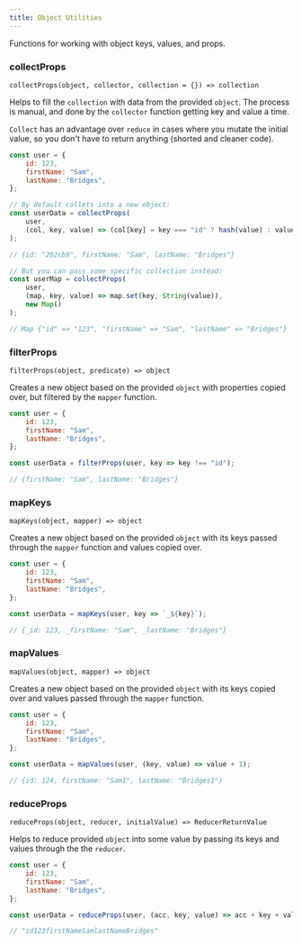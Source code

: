 ```yaml
---
title: Object Utilities
---
```


Functions for working with object keys, values, and props.

### collectProps

`collectProps(object, collector, collection = {}) => collection`

Helps to fill the `collection` with data from the provided `object`. The process is manual, and done by the `collector` function getting key and value a time.

`Collect` has an advantage over `reduce` in cases where you mutate the initial value, so you don't have to return anything (shorted and cleaner code).

```js
const user = {
    id: 123,
    firstName: "Sam",
    lastName: "Bridges",
};

// By default collets into a new object:
const userData = collectProps(
    user,
    (col, key, value) => (col[key] = key === "id" ? hash(value) : value)
);

// {id: "202cb9", firstName: "Sam", lastName: "Bridges"}

// But you can pass some specific collection instead:
const userMap = collectProps(
    user,
    (map, key, value) => map.set(key, String(value)),
    new Map()
);

// Map {"id" => "123", "firstName" => "Sam", "lastName" => "Bridges"}
```

### filterProps

`filterProps(object, predicate) => object`

Creates a new object based on the provided `object` with properties copied over, but filtered by the `mapper` function.

```js
const user = {
    id: 123,
    firstName: "Sam",
    lastName: "Bridges",
};

const userData = filterProps(user, key => key !== "id");

// {firstName: "Sam", lastName: "Bridges"}
```

### mapKeys

`mapKeys(object, mapper) => object`

Creates a new object based on the provided `object` with its keys passed through the `mapper` function and values copied over.

```js
const user = {
    id: 123,
    firstName: "Sam",
    lastName: "Bridges",
};

const userData = mapKeys(user, key => `_${key}`);

// {_id: 123, _firstName: "Sam", _lastName: "Bridges"}
```

### mapValues

`mapValues(object, mapper) => object`

Creates a new object based on the provided `object` with its keys copied over and values passed through the `mapper` function.

```js
const user = {
    id: 123,
    firstName: "Sam",
    lastName: "Bridges",
};

const userData = mapValues(user, (key, value) => value + 1);

// {id: 124, firstName: "Sam1", lastName: "Bridges1"}
```

### reduceProps

`reduceProps(object, reducer, initialValue) => ReducerReturnValue`

Helps to reduce provided `object` into some value by passing its keys and values through the the `reducer`.

```js
const user = {
    id: 123,
    firstName: "Sam",
    lastName: "Bridges",
};

const userData = reduceProps(user, (acc, key, value) => acc + key + value, "");

// "id123firstNameSamlastNameBridges"
```
